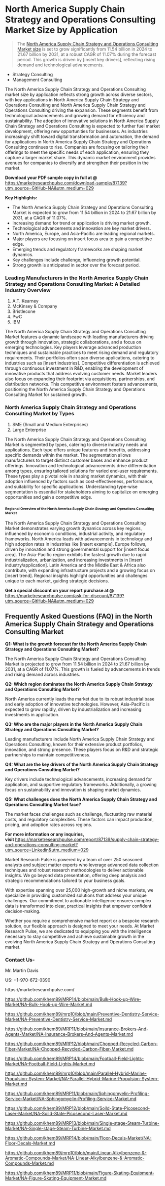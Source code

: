 <h1>North America Supply Chain Strategy and Operations Consulting Market&nbsp;Size by Application</h1><blockquote><p>The <a href="https://marketresearchpulse.com/download-sample/87139?utm_source=GitHub-NA&amp;utm_medium=029">North America Supply Chain Strategy and Operations Consulting Market size</a> is set to grow significantly from 11.54 billion in 2024 to 21.67 billion by 2031, at a robust CAGR of 11.07% during the forecast period. This growth is driven by [insert key drivers], reflecting rising demand and technological advancements.</p></blockquote><ul><li>Strategy Consulting <li> Management Consulting</li></ul><p>The North America Supply Chain Strategy and Operations Consulting market size by application reflects strong growth across diverse sectors, with key applications in North America Supply Chain Strategy and Operations Consulting and North America Supply Chain Strategy and Operations Consulting driving the expansion. These segments benefit from technological advancements and growing demand for efficiency and sustainability. The adoption of innovative solutions in North America Supply Chain Strategy and Operations Consulting is expected to further fuel market development, offering new opportunities for businesses. As industries increasingly shift toward digital transformation and automation, the demand for applications in North America Supply Chain Strategy and Operations Consulting continues to rise. Companies are focusing on tailoring their offerings to meet the specific needs of each application, ensuring they capture a larger market share. This dynamic market environment provides avenues for companies to diversify and strengthen their position in the market.</p><p><strong>Download your PDF sample copy in full at @ </strong><a href="https://marketresearchpulse.com/download-sample/87139?utm_source=GitHub-NA&amp;utm_medium=029">https://marketresearchpulse.com/download-sample/87139?utm_source=GitHub-NA&amp;utm_medium=029</a></p><p><strong>Key Highlights: </strong></p><ul><li>The North America Supply Chain Strategy and Operations Consulting Market is expected to grow from 11.54 billion in 2024 to 21.67 billion by 2031, at a CAGR of 11.07%.</li><li>Increasing demand for trend or application is driving market growth.</li><li>Technological advancements and innovation are key market drivers.</li><li>North America, Europe, and Asia-Pacific are leading regional markets.</li><li>Major players are focusing on insert focus area to gain a competitive edge.</li><li>Emerging trends and regulatory frameworks are shaping market dynamics.</li><li>Key challenges include challenge, influencing growth potential.</li><li>Strong growth is anticipated in sector over the forecast period.</li></ul><h3>Leading Manufacturers in the North America Supply Chain Strategy and Operations Consulting Market: A Detailed Industry Overview</h3><ol><li>A.T. Kearney</li><li>McKinsey & Company</li><li>Bristlecone</li><li>PwC</li><li>IBM</li></ol><div class="flex max-w-full flex-col flex-grow"><div class="min-h-8 text-message flex w-full flex-col items-end gap-2 whitespace-normal break-words [.text-message+&amp;]:mt-5" dir="auto" data-message-author-role="assistant" data-message-id="fd8432e4-4910-450d-b182-61b7bfb0a01f" data-message-model-slug="gpt-4o"><div class="flex w-full flex-col gap-1 empty:hidden first:pt-[3px]"><div class="markdown prose w-full break-words dark:prose-invert light"><p>The North America Supply Chain Strategy and Operations Consulting Market features a dynamic landscape with leading manufacturers driving growth through innovation, strategic collaborations, and a focus on emerging technologies. Key players leverage advanced production techniques and sustainable practices to meet rising demand and regulatory requirements. Their portfolios often span diverse applications, catering to industries such as [insert industries]. Competitive differentiation is achieved through continuous investment in R&amp;D, enabling the development of innovative products that address evolving customer needs. Market leaders also focus on expanding their footprint via acquisitions, partnerships, and distribution networks. This competitive environment fosters advancements, positioning the North America Supply Chain Strategy and Operations Consulting Market for sustained growth.</p></div></div></div></div><h3>North America Supply Chain Strategy and Operations Consulting Market by Types</h3><ol><li>SME (Small and Medium Enterprises) <li> Large Enterprise</li></ol><div class="flex max-w-full flex-col flex-grow"><div class="min-h-8 text-message flex w-full flex-col items-end gap-2 whitespace-normal break-words [.text-message+&amp;]:mt-5" dir="auto" data-message-author-role="assistant" data-message-id="084470be-0bb7-4664-bddf-5156b4f41249" data-message-model-slug="gpt-4o-mini"><div class="flex w-full flex-col gap-1 empty:hidden first:pt-[3px]"><div class="markdown prose w-full break-words dark:prose-invert light"><p>The North America Supply Chain Strategy and Operations Consulting Market is segmented by types, catering to diverse industry needs and applications. Each type offers unique features and benefits, addressing specific demands within the market. The segmentation allows manufacturers to target distinct customer bases and enhance product offerings. Innovation and technological advancements drive differentiation among types, ensuring tailored solutions for varied end-user requirements. These types play a pivotal role in shaping market dynamics, with their adoption influenced by factors such as cost-effectiveness, performance, and suitability for specific applications. Understanding type-wise segmentation is essential for stakeholders aiming to capitalize on emerging opportunities and gain a competitive edge.</p></div></div></div></div><h3><span style="font-size: 11px;">Regional Overview of the North America Supply Chain Strategy and Operations Consulting Market</span></h3><div class="flex max-w-full flex-col flex-grow"><div class="min-h-8 text-message flex w-full flex-col items-end gap-2 whitespace-normal break-words [.text-message+&amp;]:mt-5" dir="auto" data-message-author-role="assistant" data-message-id="e9038762-ce64-4e30-91c9-9bd413514231" data-message-model-slug="gpt-4o-mini"><div class="flex w-full flex-col gap-1 empty:hidden first:pt-[3px]"><div class="markdown prose w-full break-words dark:prose-invert light"><p>The North America Supply Chain Strategy and Operations Consulting Market demonstrates varying growth dynamics across key regions, influenced by economic conditions, industrial activity, and regulatory frameworks. North America leads with advancements in technology and high adoption rates in industries like [insert example]. Europe follows, driven by innovation and strong governmental support for [insert focus area]. The Asia-Pacific region exhibits the fastest growth due to rapid industrialization, urbanization, and increasing investments in [insert industry/application]. Latin America and the Middle East &amp; Africa also contribute, with expanding infrastructure projects and a growing focus on [insert trend]. Regional insights highlight opportunities and challenges unique to each market, guiding strategic decisions.</p></div></div></div></div><p><strong>Get a special discount on your report purchase at @ </strong><a href="https://marketresearchpulse.com/ask-for-discount/87139?utm_source=GitHub-NA&amp;utm_medium=029">https://marketresearchpulse.com/ask-for-discount/87139?utm_source=GitHub-NA&amp;utm_medium=029</a></p><h2>Frequently Asked Questions (FAQ) in the North America Supply Chain Strategy and Operations Consulting Market</h2><p><strong>Q1: What is the growth forecast for the North America Supply Chain Strategy and Operations Consulting Market?</strong></p><p>The North America Supply Chain Strategy and Operations Consulting Market is projected to grow from 11.54 billion in 2024 to 21.67 billion by 2031, at a CAGR of 11.07%. This growth is fueled by advancements in trends and rising demand across industries.</p><p><strong>Q2: Which region dominates the North America Supply Chain Strategy and Operations Consulting Market?</strong></p><p>North America currently leads the market due to its robust industrial base and early adoption of innovative technologies. However, Asia-Pacific is expected to grow rapidly, driven by industrialization and increasing investments in application.</p><p><strong>Q3: Who are the major players in the North America Supply Chain Strategy and Operations Consulting Market?</strong></p><p>Leading manufacturers include North America Supply Chain Strategy and Operations Consulting, known for their extensive product portfolios, innovation, and strong presence. These players focus on R&amp;D and strategic partnerships to maintain competitiveness.</p><p><strong>Q4: What are the key drivers of the North America Supply Chain Strategy and Operations Consulting Market?</strong></p><p>Key drivers include technological advancements, increasing demand for application, and supportive regulatory frameworks. Additionally, a growing focus on sustainability and innovation is shaping market dynamics.</p><p><strong>Q5: What challenges does the North America Supply Chain Strategy and Operations Consulting Market face?</strong></p><p>The market faces challenges such as challenge, fluctuating raw material costs, and regulatory complexities. These factors can impact production, pricing, and adoption rates across regions.</p><p><strong>For more information or any inquiries, visit&nbsp;</strong><a href="https://marketresearchpulse.com/report/87139/supply-chain-strategy-and-operations-consulting-market?utm_source=Linkedin&utm_medium=029">https://marketresearchpulse.com/report/87139/supply-chain-strategy-and-operations-consulting-market?utm_source=Linkedin&utm_medium=029</a></p><p>Market Research Pulse is powered by a team of over 250 seasoned analysts and subject matter experts who leverage advanced data collection techniques and robust research methodologies to deliver actionable insights. We go beyond data presentation, offering deep analysis and strategic recommendations tailored to your business goals.</p><p>With expertise spanning over 25,000 high-growth and niche markets, we specialize in providing customized solutions that address your unique challenges. Our commitment to actionable intelligence ensures complex data is transformed into clear, practical insights that empower confident decision-making.</p><p>Whether you require a comprehensive market report or a bespoke research solution, our flexible approach is designed to meet your needs. At Market Research Pulse, we are dedicated to equipping you with the intelligence necessary to stay competitive and achieve sustainable growth in the evolving North America Supply Chain Strategy and Operations Consulting market.</p><h3><strong>Contact Us-</strong></h3><p>Mr. Martin Davis</p><p>US: +1-970-672-0390</p><p>https://marketresearchpulse.com/</p><p><a href="https://github.com/khem89/MRP14/blob/main/Bulk-Hook-up-Wire-Market/NA-Bulk-Hook-up-Wire-Market.md">https://github.com/khem89/MRP14/blob/main/Bulk-Hook-up-Wire-Market/NA-Bulk-Hook-up-Wire-Market.md</a></p><p><a href="https://github.com/khem89/mrp10/blob/main/Preventive-Dentistry-Service-Market/NA-Preventive-Dentistry-Service-Market.md">https://github.com/khem89/mrp10/blob/main/Preventive-Dentistry-Service-Market/NA-Preventive-Dentistry-Service-Market.md</a></p><p><a href="https://github.com/khem89/MRP11/blob/main/Insurance-Brokers-And-Agents-Market/NA-Insurance-Brokers-And-Agents-Market.md">https://github.com/khem89/MRP11/blob/main/Insurance-Brokers-And-Agents-Market/NA-Insurance-Brokers-And-Agents-Market.md</a></p><p><a href="https://github.com/khem89/MRP12/blob/main/Chopped-Recycled-Carbon-Fiber-Market/NA-Chopped-Recycled-Carbon-Fiber-Market.md">https://github.com/khem89/MRP12/blob/main/Chopped-Recycled-Carbon-Fiber-Market/NA-Chopped-Recycled-Carbon-Fiber-Market.md</a></p><p><a href="https://github.com/khem89/MRP14/blob/main/Football-Field-Lights-Market/NA-Football-Field-Lights-Market.md">https://github.com/khem89/MRP14/blob/main/Football-Field-Lights-Market/NA-Football-Field-Lights-Market.md</a></p><p><a href="https://github.com/khem89/mrp10/blob/main/Parallel-Hybrid-Marine-Propulsion-System-Market/NA-Parallel-Hybrid-Marine-Propulsion-System-Market.md">https://github.com/khem89/mrp10/blob/main/Parallel-Hybrid-Marine-Propulsion-System-Market/NA-Parallel-Hybrid-Marine-Propulsion-System-Market.md</a></p><p><a href="https://github.com/khem89/MRP11/blob/main/Sphingomyelin-Profiling-Service-Market/NA-Sphingomyelin-Profiling-Service-Market.md">https://github.com/khem89/MRP11/blob/main/Sphingomyelin-Profiling-Service-Market/NA-Sphingomyelin-Profiling-Service-Market.md</a></p><p><a href="https://github.com/khem89/MRP12/blob/main/Soild-State-Picosecond-Laser-Market/NA-Soild-State-Picosecond-Laser-Market.md">https://github.com/khem89/MRP12/blob/main/Soild-State-Picosecond-Laser-Market/NA-Soild-State-Picosecond-Laser-Market.md</a></p><p><a href="https://github.com/khem89/MRP13/blob/main/Single-stage-Steam-Turbine-Market/NA-Single-stage-Steam-Turbine-Market.md">https://github.com/khem89/MRP13/blob/main/Single-stage-Steam-Turbine-Market/NA-Single-stage-Steam-Turbine-Market.md</a></p><p><a href="https://github.com/khem89/MRP14/blob/main/Floor-Decals-Market/NA-Floor-Decals-Market.md">https://github.com/khem89/MRP14/blob/main/Floor-Decals-Market/NA-Floor-Decals-Market.md</a></p><p><a href="https://github.com/khem89/mrp10/blob/main/Linear-Alkylbenzene-&-Aromatic-Compounds-Market/NA-Linear-Alkylbenzene-&-Aromatic-Compounds-Market.md">https://github.com/khem89/mrp10/blob/main/Linear-Alkylbenzene-&-Aromatic-Compounds-Market/NA-Linear-Alkylbenzene-&-Aromatic-Compounds-Market.md</a></p><p><a href="https://github.com/khem89/MRP11/blob/main/Figure-Skating-Equipment-Market/NA-Figure-Skating-Equipment-Market.md">https://github.com/khem89/MRP11/blob/main/Figure-Skating-Equipment-Market/NA-Figure-Skating-Equipment-Market.md</a></p>
